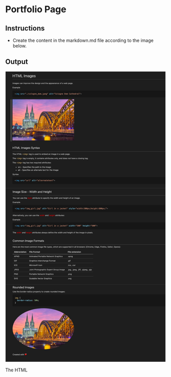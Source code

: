 # Portfolio Page

## Instructions

* Create the content in the markdown.md file according to the image below.

## Output

![Output](./output.png)

The HTML 